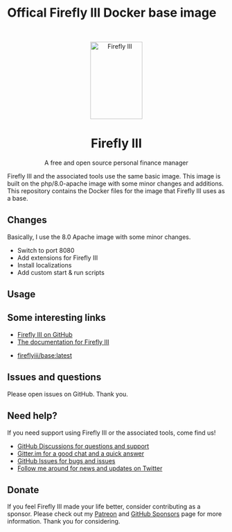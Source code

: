 # Offical Firefly III Docker base image

<!-- PROJECT LOGO -->
<br />
<p align="center">
  <a href="https://firefly-iii.org/">
    <img src="https://raw.githubusercontent.com/firefly-iii/firefly-iii/develop/.github/assets/img/logo-small.png" alt="Firefly III" width="120" height="178">
  </a>
</p>
  <h1 align="center">Firefly III</h1>

  <p align="center">
    A free and open source personal finance manager
    <br />
  </p>
<!--- END PROJECT LOGO -->

Firefly III and the associated tools use the same basic image. This image is built on the php/8.0-apache image with some minor changes and additions. This repository contains the Docker files for the image that Firefly III uses as a base.

## Changes

Basically, I use the 8.0 Apache image with some minor changes.

- Switch to port 8080
- Add extensions for Firefly III
- Install localizations
- Add custom start & run scripts

## Usage
	
## Some interesting links

- [Firefly III on GitHub](https://github.com/firefly-iii/firefly-iii)
- [The documentation for Firefly III](https://docs.firefly-iii.org/)
* [fireflyiii/base:latest](https://hub.docker.com/repository/docker/fireflyiii/base)

## Issues and questions

Please open issues on GitHub. Thank you.

<!-- HELP TEXT -->
## Need help?

If you need support using Firefly III or the associated tools, come find us!

- [GitHub Discussions for questions and support](https://github.com/firefly-iii/firefly-iii/discussions/)
- [Gitter.im for a good chat and a quick answer](https://gitter.im/firefly-iii/firefly-iii)
- [GitHub Issues for bugs and issues](https://github.com/firefly-iii/firefly-iii/issues)
- [Follow me around for news and updates on Twitter](https://twitter.com/Firefly_iii)

<!-- END OF HELP TEXT -->

<!-- SPONSOR TEXT -->
## Donate

If you feel Firefly III made your life better, consider contributing as a sponsor. Please check out my [Patreon](https://www.patreon.com/jc5) and [GitHub Sponsors](https://github.com/sponsors/JC5) page for more information. Thank you for considering.


<!-- END OF SPONSOR -->

